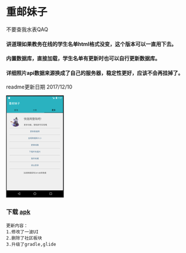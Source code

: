 # 重邮妹子
不要查我水表QAQ

#### 讲道理如果教务在线的学生名单html格式没变，这个版本可以一直用下去。


#### 内置数据库，直接加载，学生名单有更新时也可以自行更新数据库。


#### 详细照片api数据来源换成了自己的服务器，稳定性更好，应该不会再挂掉了。



readme更新日期 2017/12/10


<img src="https://github.com/Zzzia/Files/blob/master/gifs/cymz.gif"/>


### 下载 [apk](https://github.com/Zzzia/cymz/blob/master/app/release/cymz.apk)

```
更新内容：
1.修改了一波UI
2.删除了社区板块
3.升级了gradle,glide
```